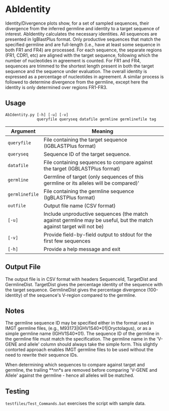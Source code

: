 # AbIdentity #

Identity/Divergence plots show, for a set of sampled sequences, their divergence from the inferred germline and identity to a target sequence of interest. AbIdentity calculates the necessary identities. All sequences are presented in IgBlastPlus format. Only productive sequences that match the specified germline and are full-length (i.e., have at least some sequence in both FR1 and FR4) are processed. For each sequence, the separate regions (FR1, CDR1, etc) are aligned with the target sequence, following which the number of nucleotides in agreement is counted. For FR1 and FR4, sequences are trimmed to the shortest length present in both the target sequence and the sequence under evaluation. The overall identity is expressed as a percentage of nucleotides in agreement. A similar process is followed to determine divergence from the germline, except here the identity is only determined over regions FR1-FR3.


## Usage ##

	AbIdentity.py [-h] [-u] [-v]
                  queryfile queryseq datafile germline germlinefile tag

Argument|Meaning
---------|-------
`queryfile`|File containing the target sequence (IGBLASTPlus format)
`queryseq`|Sequence ID of the target sequence.
`datafile`|File containing sequences to compare against the target (IGBLASTPlus format)
`germline`|Germline of target (only sequences of this germline or its alleles will be compared)'
`germlinefile`|File containing the germline sequence (IgBLASTPlus format)
`outfile`|Output file name (CSV format)
`[-u]`|Include unproductive sequences (the match against germline may be useful, but the match against target will not be)
`[-v]`|Provide field-by-field output to stdout for the first few sequences
`[-h]`|Provide a help message and exit

## Output File ##

The output file is in CSV format with headers SequenceId, TargetDist and GermlineDist. TargetDist gives the percentage identity of the sequence with the target sequence. GermlineDist gives the percentage divergence (100-identity) of the sequence's V-region compared to the germline.

## Notes ##

The germline sequence ID may be specified either in the format used in IMGT germline files, (e.g., M93173|IGHV1S40&#42;01|Oryctolagus), or as a simple germline name (IGHV1S40&#42;01). The sequence ID of the germline in the germline file must match the specification. The germline name in the 'V-GENE and allele' column should always take the simple form. This slightly contorted approach enables IMGT germline files to be used without the need to rewrite their sequence IDs.

When determining which sequences to compare against target and germline, the trailing **nn*s are removed before comparing 'V-GENE and Allele' against the germline - hence all alleles will be matched.

## Testing ##

`testfiles/Test_Commands.bat` exercises the script with sample data.